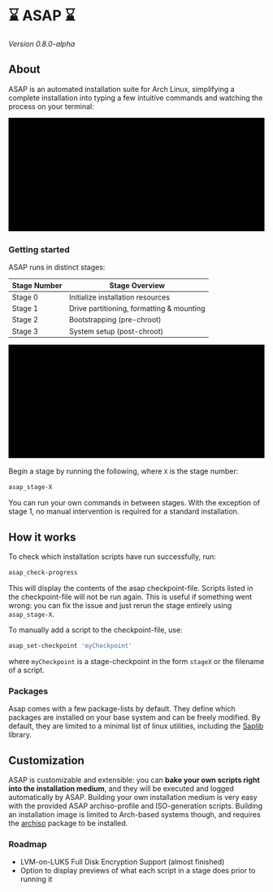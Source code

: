 # :hourglass:    ASAP    :hourglass:

*Version 0.8.0-alpha*

## About

ASAP is an automated installation suite for Arch Linux, simplifying a complete
installation into typing a few intuitive commands and watching the process on your
terminal:

![ASAP Demo](/asap/img/stage3.gif)

### Getting started

ASAP runs in distinct stages:

Stage Number | Stage Overview
------------ | --------------
Stage 0 | Initialize installation resources
Stage 1 | Drive partitioning, formatting & mounting
Stage 2 | Bootstrapping (pre-chroot)
Stage 3 | System setup (post-chroot)

![ASAP Demo](/asap/img/stage0.gif)

Begin a stage by running the following, where `X` is the stage number:

```bash
asap_stage-X
```

You can run your own commands in between stages. With the exception of stage 1,
no manual intervention is required for a standard installation.

## How it works

To check which installation scripts have run successfully, run:

```bash
asap_check-progress
```

This will display the contents of the asap checkpoint-file. Scripts listed in the
checkpoint-file will not be run again. This is useful if something went wrong: you
can fix the issue and just rerun the stage entirely using `asap_stage-X`.

To manually add a script to the checkpoint-file, use:

```bash
asap_set-checkpoint 'myCheckpoint'
```

where `myCheckpoint` is a stage-checkpoint in the form `stageX` or the filename
of a script.

### Packages

Asap comes with a few package-lists by default. They define which packages are installed
on your base system and can be freely modified. By default, they are limited to
a minimal list of linux utilities, including the [Saplib](/saplib/README.md) library.

## Customization

ASAP is customizable and extensible: you can **bake your own scripts right into the
installation medium**, and they will be executed and logged automatically by ASAP.
Building your own installation medium is very easy with the provided ASAP
archiso-profile and ISO-generation scripts.
Building an installation image is limited to Arch-based systems though, and requires
the [archiso](https://wiki.archlinux.org/index.php/Archiso) package to be installed.

### Roadmap

- LVM-on-LUKS Full Disk Encryption Support (almost finished)
- Option to display previews of what each script in a stage does prior to running it
